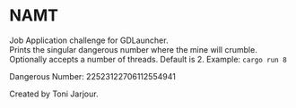 # NAMT

Job Application challenge for GDLauncher.  
Prints the singular dangerous number where the mine will crumble.
Optionally accepts a number of threads. Default is 2.
Example: `cargo run 8`

Dangerous Number: 22523122706112554941

Created by Toni Jarjour.
